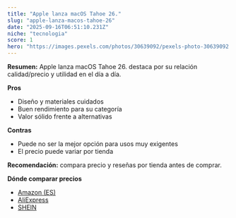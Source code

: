 ```yaml
---
title: "Apple lanza macOS Tahoe 26."
slug: "apple-lanza-macos-tahoe-26"
date: "2025-09-16T06:51:10.231Z"
niche: "tecnologia"
score: 1
hero: "https://images.pexels.com/photos/30639092/pexels-photo-30639092.jpeg?auto=compress&cs=tinysrgb&fit=crop&h=627&w=1200&auto=compress&cs=tinysrgb&w=1200&h=675&fit=crop"
---
```


**Resumen:** Apple lanza macOS Tahoe 26. destaca por su relación calidad/precio y utilidad en el día a día.

**Pros**
- Diseño y materiales cuidados
- Buen rendimiento para su categoría
- Valor sólido frente a alternativas

**Contras**
- Puede no ser la mejor opción para usos muy exigentes
- El precio puede variar por tienda

**Recomendación:** compara precio y reseñas por tienda antes de comprar.

**Dónde comparar precios**
- [Amazon (ES)](https://www.amazon.es/s?k=Apple%20lanza%20macOS%20Tahoe%2026.&tag=teknovashop25-21)
- [AliExpress](https://www.aliexpress.com/wholesale?SearchText=Apple%20lanza%20macOS%20Tahoe%2026.)
- [SHEIN](https://www.shein.com/pdsearch/Apple%20lanza%20macOS%20Tahoe%2026.)